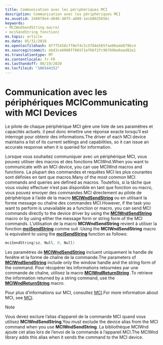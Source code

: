 ```yaml
---
title: Communication avec les périphériques MCI
description: Communication avec les périphériques MCI
ms.assetid: 2408f8e4-d040-40f5-a880-1ecb8025656c
keywords:
- MCIWndSendString macro)
- mciSendString fonction)
ms.topic: article
ms.date: 05/31/2018
ms.openlocfilehash: 8f7f5458cff0ef4c5c5f84e565fae06ade8796c4
ms.sourcegitcommit: ebd3ce6908ff865f1ef66f2fc96769be0aad82e1
ms.translationtype: MT
ms.contentlocale: fr-FR
ms.lasthandoff: 08/19/2020
ms.locfileid: "106544152"
---
```

# <a name="communicating-with-mci-devices"></a><span data-ttu-id="0148e-105">Communication avec les périphériques MCI</span><span class="sxs-lookup"><span data-stu-id="0148e-105">Communicating with MCI Devices</span></span>

<span data-ttu-id="0148e-106">Le pilote de chaque périphérique MCI gère une liste de ses paramètres et capacités actuels. il peut donc émettre une réponse exacte lorsqu’il est interrogé pour obtenir des informations.</span><span class="sxs-lookup"><span data-stu-id="0148e-106">The driver of each MCI device maintains a list of its current settings and capabilities, so it can issue an accurate response when it is queried for information.</span></span>

<span data-ttu-id="0148e-107">Lorsque vous souhaitez communiquer avec un périphérique MCI, vous pouvez utiliser des macros et des fonctions MCIWnd.</span><span class="sxs-lookup"><span data-stu-id="0148e-107">When you want to communicate with an MCI device, you can use MCIWnd macros and functions.</span></span> <span data-ttu-id="0148e-108">La plupart des commandes et requêtes MCI les plus courantes sont définies en tant que macros.</span><span class="sxs-lookup"><span data-stu-id="0148e-108">Many of the most common MCI commands and queries are defined as macros.</span></span> <span data-ttu-id="0148e-109">Toutefois, si la tâche que vous voulez effectuer n’est pas disponible en tant que fonction ou macro, vous pouvez envoyer des commandes MCI directement au pilote de périphérique à l’aide de la macro [**MCIWndSendString**](/windows/desktop/api/Vfw/nf-vfw-mciwndsendstring) ou en utilisant la forme message ou chaîne des commandes MCI.</span><span class="sxs-lookup"><span data-stu-id="0148e-109">However, if the task you want to perform is unavailable as a function or macro, you can send MCI commands directly to the device driver by using the [**MCIWndSendString**](/windows/desktop/api/Vfw/nf-vfw-mciwndsendstring) macro or by using either the message form or string form of the MCI commands.</span></span> <span data-ttu-id="0148e-110">L’utilisation de la macro **MCIWndSendString** revient à utiliser la fonction [**mciSendString**](/previous-versions//dd757161(v=vs.85)) comme suit :</span><span class="sxs-lookup"><span data-stu-id="0148e-110">Using the **MCIWndSendString** macro is equivalent to using the [**mciSendString**](/previous-versions//dd757161(v=vs.85)) function as follows:</span></span>


```C++
mciSendString(sz, Null, 0, Null) 
```



<span data-ttu-id="0148e-111">Les paramètres de [**MCIWndSendString**](/windows/desktop/api/Vfw/nf-vfw-mciwndsendstring) incluent uniquement le handle de fenêtre et la forme de chaîne de la commande.</span><span class="sxs-lookup"><span data-stu-id="0148e-111">The parameters of [**MCIWndSendString**](/windows/desktop/api/Vfw/nf-vfw-mciwndsendstring) include only the window handle and the string form of the command.</span></span> <span data-ttu-id="0148e-112">Pour récupérer les informations retournées par une commande de chaîne, utilisez la macro [**MCIWndReturnString**](/windows/desktop/api/Vfw/nf-vfw-mciwndreturnstring) .</span><span class="sxs-lookup"><span data-stu-id="0148e-112">To retrieve the information returned by a string command, use the [**MCIWndReturnString**](/windows/desktop/api/Vfw/nf-vfw-mciwndreturnstring) macro.</span></span>

<span data-ttu-id="0148e-113">Pour plus d’informations sur MCI, consultez [MCI](mci.md).</span><span class="sxs-lookup"><span data-stu-id="0148e-113">For more information about MCI, see [MCI](mci.md).</span></span>

> [!Note]  
> <span data-ttu-id="0148e-114">Vous devez exclure l’alias d’appareil de la commande MCI quand vous utilisez **MCIWndSendString**.</span><span class="sxs-lookup"><span data-stu-id="0148e-114">You must exclude the device alias from the MCI command when you use **MCIWndSendString**.</span></span> <span data-ttu-id="0148e-115">La bibliothèque MCIWnd ajoute cet alias lors de l’envoi de la commande à l’appareil MCI.</span><span class="sxs-lookup"><span data-stu-id="0148e-115">The MCIWnd library adds this alias when it sends the command to the MCI device.</span></span>

 

 

 